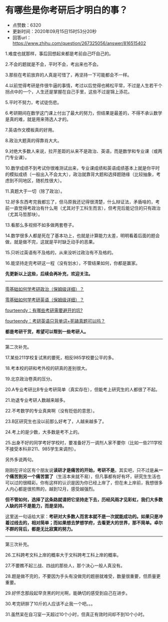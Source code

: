 # 有哪些是你考研后才明白的事？
- 点赞数：6320
- 更新时间：2020年09月15日15时53分20秒
- 回答url：https://www.zhihu.com/question/267325056/answer/816515402
<body>
 <p data-pid="4i-kUCxy">1.难度也就那样，事后回想起来都是考前自己吓自己的。</p>
 <p data-pid="4MINuDII">2.不会的题就是不会，平时不会，考出来也不会。</p>
 <p data-pid="hViVT-XF">3.那些在考前放弃的人真是可惜了，再坚持一下可能都会不一样。</p>
 <p data-pid="M7PaEbh5">4.以前觉得考研是件很牛逼的事情，考过以后觉得也稀松平常，不过是人生若干个拐点中的一个，人生还是掌握在自己手里，这些不过是锦上添花。</p>
 <p data-pid="dr6EqEbN">5.平时不努力，考试徒伤悲。</p>
 <p data-pid="fbziVpnV">6.考研期间在数学这门课上付出了最大的努力，但结果是最差的，不得不承认数学是真的难，就是用来筛选人才的。</p>
 <p data-pid="CcZUDIWE">7.英语作文模板真的好用。</p>
 <p data-pid="vYgRYHSd">8.政治大题真的得靠肖大大。</p>
 <p data-pid="4KoCAXQB">9.对绝大多数人来说，拉开差距的从来不是政治、英语，而是数学和专业课（或两门专业课）。</p>
 <p data-pid="CBEgR3Hl">10.数学成绩不到考试你很难测试出来，专业课成绩和英语成绩基本上就是你平时的模拟成绩（一般出入不会太大），政治就靠背大题和选择题随缘（比较抽象，考虑到不同地区，随机性很大）。</p>
 <p data-pid="0eoqj6g6">11.真题大于一切（除了政治）。</p>
 <p data-pid="7o1HpfQS">12.好多东西考完我都忘了，但马原我还记得很清楚，什么辩证法，矛盾啥的，考前一直觉得考政治有什么用（尤其对于工科生而言），但考完后能记住的只有政治（尤其马哲那块）。</p>
 <p data-pid="IjxDaYpl">13.看那么多视频不如多做两套卷子。</p>
 <p data-pid="nw9tz5X6">14.数学很多人都是死在了基本功上，也就是计算能力太差，明明看着后面的题会做，就是做不完，这就是平时缺乏动手的恶果。</p>
 <p data-pid="RcifNrdy">15.只听过英语有不及格的，从来没听过政治有不及格的。</p>
 <p data-pid="0Im8iMJf">16.能坚持走完考研这一程（没有划水），不管结果如何，你都是赢家。</p>
 <p data-pid="uMT_lYyC"><b>先更新以上这些，后续会再补充，欢迎关注。</b></p>
 <hr>
 <p data-pid="If5exygF"><a href="https://zhuanlan.zhihu.com/p/146483240" class="internal">零基础如何学考研政治（保姆级详细）？</a></p>
 <p data-pid="DjiIkAPU"><a href="https://zhuanlan.zhihu.com/p/141718153" class="internal">零基础如何学考研英语（保姆级详细）？</a></p>
 <p data-pid="LB_YMtrz"><a href="https://www.zhihu.com/answer/1444605872" class="internal">fourteendy：有哪些考研需要避开的坑?</a></p>
 <p data-pid="-ZAFM1ZX"><a href="https://www.zhihu.com/answer/795493427" class="internal">fourteendy：考研英语只背单词+死磕真题可以吗？</a></p>
 <p data-pid="OEyUnKo7"><b>都是考研干货，希望可以帮到一些考研人。</b></p>
 <hr>
 <p data-pid="uiWiVF8o">第二次补充。</p>
 <p data-pid="3Q4zPVhn">17.某些211学校复试黑的要死，相反985学校要公平的多。</p>
 <p data-pid="mENrdXeH">18.考本校的研和考外校的研真的差别很大。</p>
 <p data-pid="NT3RYrKG">19.北京政治卷真的压分。</p>
 <p data-pid="9c1g7OLf">20.A专业考研比B专业考研简单（真实存在），但能考上研究生的人都很了不起。</p>
 <p data-pid="fdKB7ibb">21.劝退专业考研人数越来越多。</p>
 <p data-pid="gp2dnJRm">22.不考数学的专业真爽啊（没有贬低的意思）。</p>
 <p data-pid="T-hI36Fb">23.B区研究生也没以前那么好考了，人越来越多了。</p>
 <p data-pid="xHnNE6bE">24.考上的是少数，大多数是考不上的。</p>
 <p data-pid="eERTrfD9">25.出身不好的同学考好学校时，要准备好万一调剂人家不要你（比如一些211学校不接受本科非211、985学生来调剂）。</p>
 <p data-pid="XqzuDkcd">另外多说两句。</p>
 <p data-pid="_loL2V6r">刚刚在评论区有个朋友说<b>读研才是痛苦的开始，考研不是</b>。其实吧，只不过是<b>从一个痛苦到另一个痛苦罢了</b>（生活本来就不易），但凡事都有好有坏，研究生生活也可以过的很精彩。你有这样的认识是因为你已经上岸了，但在未上岸前，我想很多人内心都是很煎熬的，越到12月，感受越强烈。</p>
 <p data-pid="ZC0Tb0ij"><b>但不管如何，选择了这条路就请把它坚持走下去，历经风雨才见彩虹，我们大多数人缺的并不是能力，而是坚持。</b></p>
 <p data-pid="ayzQqNj9">这里送一句话给大家：<b>考研对大多数人而言本就不是一次就能成功的。如果只是冲着过线去的，相对简单；而如果想去梦想学府，去看更大的世界，那不简单。卓尔不群的背后，都是无比寂寞的努力。</b></p>
 <hr>
 <p data-pid="czaqxKfi">第三次补充。</p>
 <p data-pid="TldHem2f">26.工科跨考文科上岸的概率大于文科跨考工科上岸的概率。</p>
 <p data-pid="5-GwSxGz">27.不要瞧不起三战、四战的那些人，那个决心一般人真没有。</p>
 <p data-pid="o1MxTQE8">28.题是做不完的，不要因为手头有没做完的题册就难受，数量很重要，但质量更重要。</p>
 <p data-pid="S0-R3mwX">29.好怀念那段起早贪黑的时光啊，能确切的感受到自己在进步。</p>
 <p data-pid="EPB5b6Jn">30.考完研胖了10斤的人应该不止我一个吧。。。</p>
 <p data-pid="9Ke2z6UK">31.虽然呆在自习室一天超过10个小时，但真正有效时间却不到10个小时。</p>
</body>